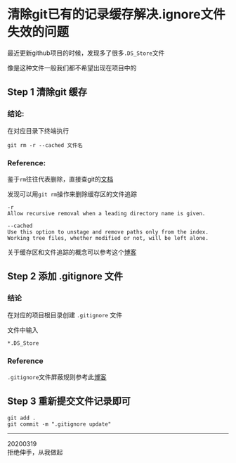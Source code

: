 # 清除git已有的记录缓存解决.ignore文件失效的问题

最近更新github项目的时候，发现多了很多```.DS_Store```文件

像是这种文件一般我们都不希望出现在项目中的

## Step 1 清除git 缓存

### 结论:

在对应目录下终端执行

```
git rm -r --cached 文件名
```

### Reference:

鉴于```rm```往往代表删除，直接查git的[文档](https://git-scm.com/docs/git-rm)

发现可以用```git rm```操作来删除缓存区的文件追踪

```
-r
Allow recursive removal when a leading directory name is given.

--cached
Use this option to unstage and remove paths only from the index. Working tree files, whether modified or not, will be left alone.
```

关于缓存区和文件追踪的概念可以参考这个[博客](https://viencoding.com/article/228)

## Step 2 添加 .gitignore 文件

### 结论

在对应的项目根目录创建 ```.gitignore``` 文件

文件中输入

```
*.DS_Store
```

### Reference

```.gitignore```文件屏蔽规则参考此[博客](https://www.jianshu.com/p/13612fb4b224)

## Step 3 重新提交文件记录即可

```
git add .
git commit -m ".gitignore update"
```

---
20200319  
拒绝伸手，从我做起